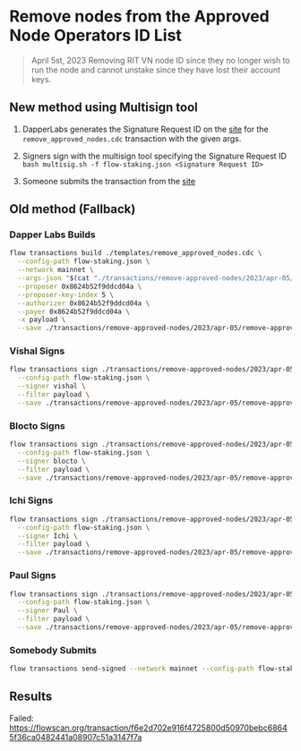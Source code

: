 # Remove nodes from the Approved Node Operators ID List

> April 5st, 2023
Removing RIT VN node ID since they no longer wish to run the node and cannot unstake since they have lost their account keys.

## New method using Multisign tool

1. DapperLabs generates the Signature Request ID on the [site](https://flow-multisig-git-service-account-onflow.vercel.app/mainnet?type=serviceAccount&name=remove_approved_nodes.cdc&param=%5B%20%20%20%20%20%7B%20%20%20%20%20%20%20%20%20%22type%22:%20%22Array%22,%20%20%20%20%20%20%20%20%20%22value%22:%20%5B%20%20%20%20%20%20%20%20%20%20%20%20%20%7B%20%20%20%20%20%20%20%20%20%20%20%20%20%20%20%20%20%22type%22:%20%22String%22,%20%20%20%20%20%20%20%20%20%20%20%20%20%20%20%20%20%22value%22:%20%221a671144c4e8def6ce53aa861e185ab22f559f8ba0e0ea6017b714f3b5be0d74%22%20%20%20%20%20%20%20%20%20%20%20%20%20%7D%20%20%20%20%20%20%20%20%20%5D%20%20%20%20%20%7D%20%5D&acct=0x8624b52f9ddcd04a&limit=9999) for the `remove_approved_nodes.cdc` transaction with the given args.

2. Signers sign with the multisign tool specifying the Signature Request ID
   `bash multisig.sh -f flow-staking.json <Signature Request ID>`

3. Someone submits the transaction from the [site](https://flow-multisig-git-service-account-onflow.vercel.app/mainnet)

## Old method (Fallback)

### Dapper Labs Builds

```sh
flow transactions build ./templates/remove_approved_nodes.cdc \
  --config-path flow-staking.json \
  --network mainnet \
  --args-json "$(cat "./transactions/remove-approved-nodes/2023/apr-05/arguments.json")" \
  --proposer 0x8624b52f9ddcd04a \
  --proposer-key-index 5 \
  --authorizer 0x8624b52f9ddcd04a \
  --payer 0x8624b52f9ddcd04a \
  -x payload \
  --save ./transactions/remove-approved-nodes/2023/apr-05/remove-approved-list-apr-05-unsigned.rlp
```

### Vishal Signs

```sh
flow transactions sign ./transactions/remove-approved-nodes/2023/apr-05/remove-approved-list-apr-05-unsigned.rlp \
  --config-path flow-staking.json \
  --signer vishal \
  --filter payload \
  --save ./transactions/remove-approved-nodes/2023/apr-05/remove-approved-list-apr-05-sig-1.rlp
```

### Blocto Signs

```sh
flow transactions sign ./transactions/remove-approved-nodes/2023/apr-05/remove-approved-list-apr-05-sig-1.rlp \
  --config-path flow-staking.json \
  --signer blocto \
  --filter payload \
  --save ./transactions/remove-approved-nodes/2023/apr-05/remove-approved-list-apr-05-sig-2.rlp
```

### Ichi Signs

```sh
flow transactions sign ./transactions/remove-approved-nodes/2023/apr-05/remove-approved-list-apr-05-sig-2.rlp \
  --config-path flow-staking.json \
  --signer Ichi \
  --filter payload \
  --save ./transactions/remove-approved-nodes/2023/apr-05/remove-approved-list-apr-05-sig-3.rlp
```

### Paul Signs

```sh
flow transactions sign ./transactions/remove-approved-nodes/2023/apr-05/remove-approved-list-apr-05-sig-3.rlp \
  --config-path flow-staking.json \
  --signer Paul \
  --filter payload \
  --save ./transactions/remove-approved-nodes/2023/apr-05/remove-approved-list-apr-05-sig-complete.rlp
```

### Somebody Submits

```sh
flow transactions send-signed --network mainnet --config-path flow-staking.json ./transactions/remove-approved-nodes/2023/apr-05/remove-approved-list-apr-05-sig-complete.rlp
```

## Results

Failed: https://flowscan.org/transaction/f6e2d702e916f4725800d50970bebc68645f36ca0482441a08907c51a3147f7a

